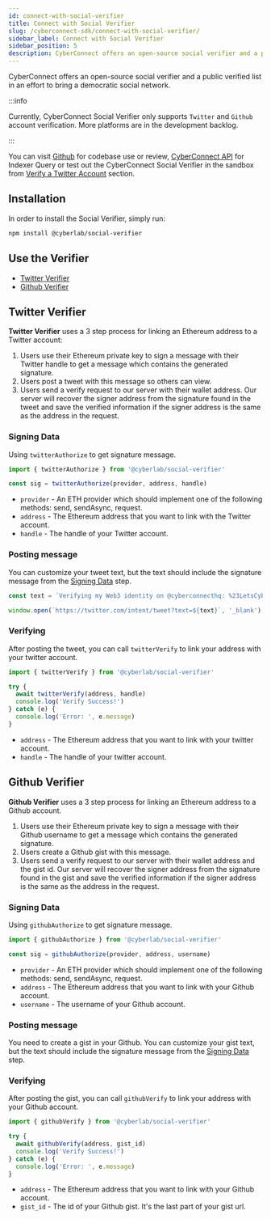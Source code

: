 ```yaml
---
id: connect-with-social-verifier
title: Connect with Social Verifier
slug: /cyberconnect-sdk/connect-with-social-verifier/
sidebar_label: Connect with Social Verifier
sidebar_position: 5
description: CyberConnect offers an open-source social verifier and a public verified list in an effort to bring a democratic social network.
---
```


CyberConnect offers an open-source social verifier and a public verified list in an effort to bring a democratic social network.

:::info

Currently, CyberConnect Social Verifier only supports `Twitter` and `Github` account verification. More platforms are in the development backlog.

:::

You can visit [Github](https://github.com/cyberconnecthq/social-verifier) for codebase use or review, [CyberConnect API](/V1/cyberconnect-api/overview/) for Indexer Query or test out the CyberConnect Social Verifier in the sandbox from [Verify a Twitter Account](/get-started/verify-a-twitter-account/) section.

## Installation

In order to install the Social Verifier, simply run:

```bash npm2yarn
npm install @cyberlab/social-verifier
```

## Use the Verifier

- [Twitter Verifier](/V1/cyberconnect-sdk/connect-with-social-verifier/#twitter-verifier)
- [Github Verifier](/V1/cyberconnect-sdk/connect-with-social-verifier/#github-verifier)

## Twitter Verifier

**Twitter Verifier** uses a 3 step process for linking an Ethereum address to a Twitter account:

1. Users use their Ethereum private key to sign a message with their Twitter handle to get a message which contains the generated signature.
2. Users post a tweet with this message so others can view.
3. Users send a verify request to our server with their wallet address. Our server will recover the signer address from the signature found in the tweet and save the verified information if the signer address is the same as the address in the request.

### Signing Data

Using `twitterAuthorize` to get signature message.

```jsx
import { twitterAuthorize } from '@cyberlab/social-verifier'

const sig = twitterAuthorize(provider, address, handle)
```

- `provider` - An ETH provider which should implement one of the following methods: send, sendAsync, request.
- `address` - The Ethereum address that you want to link with the Twitter account.
- `handle` - The handle of your Twitter account.

### Posting message

You can customize your tweet text, but the text should include the signature message from the [Signing Data](/V1/cyberconnect-sdk/connect-with-social-verifier/#signing-data-0) step.

```jsx
const text = `Verifying my Web3 identity on @cyberconnecthq: %23LetsCyberConnect %0A ${sig}`

window.open(`https://twitter.com/intent/tweet?text=${text}`, '_blank')
```

### Verifying

After posting the tweet, you can call `twitterVerify` to link your address with your twitter account.

```jsx
import { twitterVerify } from '@cyberlab/social-verifier'

try {
  await twitterVerify(address, handle)
  console.log('Verify Success!')
} catch (e) {
  console.log('Error: ', e.message)
}
```

- `address` - The Ethereum address that you want to link with your twitter account.
- `handle` - The handle of your twitter account.

## Github Verifier

**Github Verifier** uses a 3 step process for linking an Ethereum address to a Github account.

1. Users use their Ethereum private key to sign a message with their Github username to get a message which contains the generated signature.
2. Users create a Github gist with this message.
3. Users send a verify request to our server with their wallet address and the gist id. Our server will recover the signer address from the signature found in the gist and save the verified information if the signer address is the same as the address in the request.

### Signing Data

Using `githubAuthorize` to get signature message.

```jsx
import { githubAuthorize } from '@cyberlab/social-verifier'

const sig = githubAuthorize(provider, address, username)
```

- `provider` - An ETH provider which should implement one of the following methods: send, sendAsync, request.
- `address` - The Ethereum address that you want to link with your Github account.
- `username` - The username of your Github account.

### Posting message

You need to create a gist in your Github. You can customize your gist text, but the text should include the signature message from the [Signing Data](/V1/cyberconnect-sdk/connect-with-social-verifier/#signing-data-1) step.

### Verifying

After posting the gist, you can call `githubVerify` to link your address with your Github account.

```jsx
import { githubVerify } from '@cyberlab/social-verifier'

try {
  await githubVerify(address, gist_id)
  console.log('Verify Success!')
} catch (e) {
  console.log('Error: ', e.message)
}
```

- `address` - The Ethereum address that you want to link with your Github account.
- `gist_id` - The id of your Github gist. It's the last part of your gist url.
